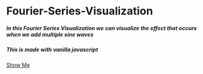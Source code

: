 # Fourier-Series-Visualization

##### In this Fourier Series Visualization we can visualize the effect that occurs when we add multiple sine waves
##### This is made with vanilla javascript

[Show Me](https://suhelmakkad.github.io/Fourier-Series-Visualization/)

